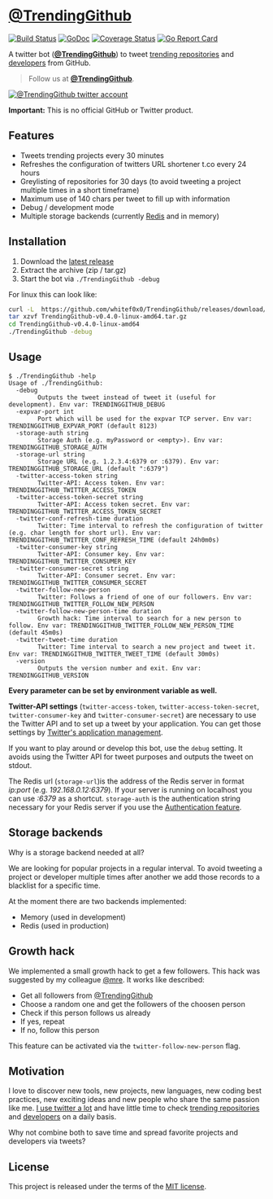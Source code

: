 # [@TrendingGithub](https://twitter.com/TrendingGithub)

[![Build Status](https://travis-ci.org/whitef0x0/TrendingGithub.svg?branch=master)](https://travis-ci.org/whitef0x0/TrendingGithub)
[![GoDoc](https://godoc.org/github.com/whitef0x0/TrendingGithub?status.svg)](https://godoc.org/github.com/whitef0x0/TrendingGithub)
[![Coverage Status](https://coveralls.io/repos/whitef0x0/TrendingGithub/badge.svg?branch=master&service=github)](https://coveralls.io/github/whitef0x0/TrendingGithub?branch=master)
[![Go Report Card](https://goreportcard.com/badge/github.com/whitef0x0/TrendingGithub)](https://goreportcard.com/report/github.com/whitef0x0/TrendingGithub)

A twitter bot (**[@TrendingGithub](https://twitter.com/TrendingGithub)**) to tweet [trending repositories](https://github.com/trending) and [developers](https://github.com/trending/developers) from GitHub.

> Follow us at **[@TrendingGithub](https://twitter.com/TrendingGithub)**.

[![@TrendingGithub twitter account](./img/TrendingGithub.png "@TrendingGithub twitter account")](https://twitter.com/TrendingGithub)

**Important:** This is no official GitHub or Twitter product.

## Features

* Tweets trending projects every 30 minutes
* Refreshes the configuration of twitters URL shortener t.co every 24 hours
* Greylisting of repositories for 30 days (to avoid tweeting a project multiple times in a short timeframe)
* Maximum use of 140 chars per tweet to fill up with information
* Debug / development mode
* Multiple storage backends (currently [Redis](http://redis.io/) and in memory)

## Installation

1. Download the [latest release](https://github.com/whitef0x0/TrendingGithub/releases/latest)
2. Extract the archive (zip / tar.gz)
3. Start the bot via `./TrendingGithub -debug`

For linux this can look like:

```sh
curl -L  https://github.com/whitef0x0/TrendingGithub/releases/download/v0.4.0/TrendingGithub-v0.4.0-linux-amd64.tar.gz -o TrendingGithub-v0.4.0-linux-amd64.tar.gz
tar xzvf TrendingGithub-v0.4.0-linux-amd64.tar.gz
cd TrendingGithub-v0.4.0-linux-amd64
./TrendingGithub -debug
```

## Usage

```
$ ./TrendingGithub -help
Usage of ./TrendingGithub:
  -debug
    	Outputs the tweet instead of tweet it (useful for development). Env var: TRENDINGGITHUB_DEBUG
  -expvar-port int
    	Port which will be used for the expvar TCP server. Env var: TRENDINGGITHUB_EXPVAR_PORT (default 8123)
  -storage-auth string
    	Storage Auth (e.g. myPassword or <empty>). Env var: TRENDINGGITHUB_STORAGE_AUTH
  -storage-url string
    	Storage URL (e.g. 1.2.3.4:6379 or :6379). Env var: TRENDINGGITHUB_STORAGE_URL (default ":6379")
  -twitter-access-token string
    	Twitter-API: Access token. Env var: TRENDINGGITHUB_TWITTER_ACCESS_TOKEN
  -twitter-access-token-secret string
    	Twitter-API: Access token secret. Env var: TRENDINGGITHUB_TWITTER_ACCESS_TOKEN_SECRET
  -twitter-conf-refresh-time duration
    	Twitter: Time interval to refresh the configuration of twitter (e.g. char length for short url). Env var: TRENDINGGITHUB_TWITTER_CONF_REFRESH_TIME (default 24h0m0s)
  -twitter-consumer-key string
    	Twitter-API: Consumer key. Env var: TRENDINGGITHUB_TWITTER_CONSUMER_KEY
  -twitter-consumer-secret string
    	Twitter-API: Consumer secret. Env var: TRENDINGGITHUB_TWITTER_CONSUMER_SECRET
  -twitter-follow-new-person
    	Twitter: Follows a friend of one of our followers. Env var: TRENDINGGITHUB_TWITTER_FOLLOW_NEW_PERSON
  -twitter-follow-new-person-time duration
    	Growth hack: Time interval to search for a new person to follow. Env var: TRENDINGGITHUB_TWITTER_FOLLOW_NEW_PERSON_TIME (default 45m0s)
  -twitter-tweet-time duration
    	Twitter: Time interval to search a new project and tweet it. Env var: TRENDINGGITHUB_TWITTER_TWEET_TIME (default 30m0s)
  -version
    	Outputs the version number and exit. Env var: TRENDINGGITHUB_VERSION
```

**Every parameter can be set by environment variable as well.**

**Twitter-API settings** (`twitter-access-token`, `twitter-access-token-secret`, `twitter-consumer-key` and `twitter-consumer-secret`) are necessary to use the Twitter API and to set up a tweet by your application.
You can get those settings by [Twitter's application management](https://apps.twitter.com/).

If you want to play around or develop this bot, use the `debug` setting.
It avoids using the Twitter API for tweet purposes and outputs the tweet on stdout.

The Redis url (`storage-url`)is the address of the Redis server in format *ip:port* (e.g. *192.168.0.12:6379*).
If your server is running on localhost you can use *:6379* as a shortcut.
`storage-auth` is the authentication string necessary for your Redis server if you use the [Authentication feature](http://redis.io/topics/security#authentication-feature).

## Storage backends

Why is a storage backend needed at all?

We are looking for popular projects in a regular interval.
To avoid tweeting a project or developer multiple times after another we add those records to a blacklist for a specific time.

At the moment there are two backends implemented:

* Memory (used in development)
* Redis (used in production)

## Growth hack

We implemented a small growth hack to get a few followers.
This hack was suggested by my colleague [@mre](https://github.com/mre).
It works like described:

* Get all followers from [@TrendingGithub](https://twitter.com/TrendingGithub)
* Choose a random one and get the followers of the choosen person
* Check if this person follows us already
* If yes, repeat
* If no, follow this person

This feature can be activated via the `twitter-follow-new-person` flag.

## Motivation

I love to discover new tools, new projects, new languages, new coding best practices, new exciting ideas and new people who share the same passion like me.
[I use twitter a lot](https://twitter.com/whitef0x0) and have little time to check [trending repositories](https://github.com/trending) and [developers](https://github.com/trending/developers) on a daily basis.

Why not combine both to save time and spread favorite projects and developers via tweets?

## License

This project is released under the terms of the [MIT license](http://en.wikipedia.org/wiki/MIT_License).
